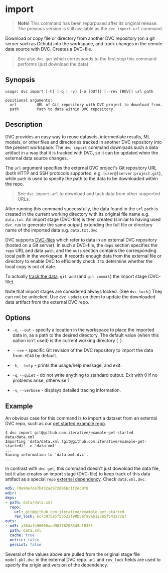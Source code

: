 # import

> **Note!** This command has been repurposed after its original release. The
> previous version is still available as the `dvc import-url` command.

Download or copy file or directory from another DVC repository (on a git server
such as Github) into the <abbr>workspace</abbr>, and track changes in the remote
data source with DVC. Creates a DVC-file.

> See also `dvc get` which corresponds to the first step this command performs
> (just download the data).

## Synopsis

```usage
usage: dvc import [-h] [-q | -v] [-o [OUT]] [--rev [REV]] url path

positional arguments:
  url         URL of Git repository with DVC project to download from.
  path        Path to data within DVC repository.
```

## Description

DVC provides an easy way to reuse datasets, intermediate results, ML models, or
other files and directories tracked in another DVC repository into the present
<abbr>workspace</abbr>. The `dvc import` command downloads such a <abbr>data
artifact</abbr> in a way that it is tracked with DVC, so it can be updated when
the external data source changes.

The `url` argument specifies the external DVC project's Git repository URL (both
HTTP and SSH protocols supported, e.g. `[user@]server:project.git`), while
`path` is used to specify the path to the data to be downloaded within the repo.

> See `dvc import-url` to download and tack data from other supported URLs.

After running this command successfully, the data found in the `url` `path` is
created in the current working directory with its original file name e.g.
`data.txt`. An import stage (DVC-file) is then created (similar to having used
`dvc run` to generate the same output) extending the full file or directory name
of the imported data e.g. `data.txt.dvc`.

DVC supports [DVC-files](/doc/user-guide/dvc-file-format) which refer to data in
an external DVC repository (hosted on a Git server). In such a DVC-file, the
`deps` section specifies the `repo` URL and data `path`, and the `outs` section
contains the corresponding local path in the workspace. It records enough data
from the external file or directory to enable DVC to efficiently check it to
determine whether the local copy is out of date.

To actually [track the data](https://dvc.org/doc/get-started/add-files),
`git add` (and `git commit`) the import stage (DVC-file).

Note that import stages are considered always locked. (See `dvc lock`.) They can
not be unlocked. Use `dvc update` on them to update the downloaded data artifact
from the external DVC repo.

## Options

- `-o`, `--out` - specify a location in the workspace to place the imported data
  in, as a path to the desired directory. The default value (when this option
  isn't used) is the current working directory (`.`).

- `--rev` - specific Git revision of the DVC repository to import the data from.
  `HEAD` by default.

- `-h`, `--help` - prints the usage/help message, and exit.

- `-q`, `--quiet` - do not write anything to standard output. Exit with 0 if no
  problems arise, otherwise 1.

- `-v`, `--verbose` - displays detailed tracing information.

## Example

An obvious case for this command is to import a dataset from an external DVC
repo, such as our
[get started example repo](https://github.com/iterative/example-get-started).

```dvc
$ dvc import git@github.com:iterative/example-get-started data/data.xml
Importing 'data/data.xml (git@github.com:iterative/example-get-started)' -> 'data.xml'
...
Saving information to 'data.xml.dvc'.
...
```

In contrast with `dvc get`, this command doesn't just download the data file,
but it also creates an import stage (DVC-file) to keep track of this <abbr>data
artifact</abbr> as a special `repo`
[external dependency](/doc/user-guide/external-dependencies). Check
`data.xml.dvc`:

```yaml
md5: 7de90e7de7b432ad972095bc1f2ec0f8
wdir: .
deps:
- path: data/data.xml
  repo:
    url: git@github.com:iterative/example-get-started
    rev_lock: 6c73875a5f5b522f90b5afa9ab12585f64327ca7
outs:
- md5: a304afb96060aad90176268345e10355
  path: data.xml
  cache: true
  metric: false
  persist: false
```

Several of the values above are pulled from the original stage file
`model.pkl.dvc` in the external DVC repo. `url` and `rev_lock` fields are used
to specify the origin and version of the dependency.
